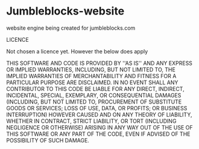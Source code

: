 Jumbleblocks-website
====================

website engine being created for jumbleblocks.com


LICENCE

Not chosen a licence yet. However the below does apply

THIS SOFTWARE AND CODE IS PROVIDED BY ''AS IS'' AND ANY EXPRESS OR IMPLIED WARRANTIES, INCLUDING, BUT NOT LIMITED TO, 
THE IMPLIED WARRANTIES OF MERCHANTABILITY AND FITNESS FOR A PARTICULAR PURPOSE ARE DISCLAIMED. 
IN NO EVENT SHALL ANY CONTRIBUTOR TO THIS CODE BE LIABLE FOR ANY DIRECT, INDIRECT, INCIDENTAL, SPECIAL, EXEMPLARY, 
OR CONSEQUENTIAL DAMAGES (INCLUDING, BUT NOT LIMITED TO, PROCUREMENT OF SUBSTITUTE GOODS OR SERVICES;
LOSS OF USE, DATA, OR PROFITS; OR BUSINESS INTERRUPTION) HOWEVER CAUSED AND ON ANY THEORY OF LIABILITY, 
WHETHER IN CONTRACT, STRICT LIABILITY, OR TORT (INCLUDING NEGLIGENCE OR OTHERWISE) 
ARISING IN ANY WAY OUT OF THE USE OF THIS SOFTWARE OR ANY PART OF THE CODE, 
EVEN IF ADVISED OF THE POSSIBILITY OF SUCH DAMAGE.